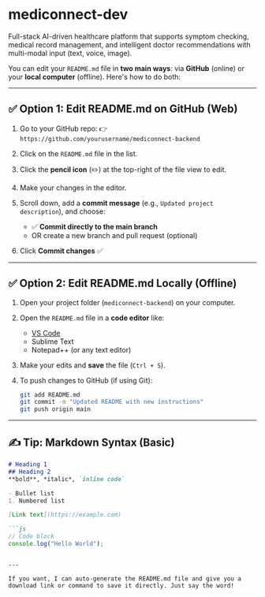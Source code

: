 # mediconnect-dev
Full-stack AI-driven healthcare platform that supports symptom checking, medical record management, and intelligent doctor recommendations with multi-modal input (text, voice, image).

You can edit your `README.md` file in **two main ways**: via **GitHub** (online) or your **local computer** (offline). Here's how to do both:

---

## ✅ **Option 1: Edit README.md on GitHub (Web)**

1. Go to your GitHub repo:
   👉 `https://github.com/yourusername/mediconnect-backend`

2. Click on the `README.md` file in the list.

3. Click the **pencil icon** (✏️) at the top-right of the file view to edit.

4. Make your changes in the editor.

5. Scroll down, add a **commit message** (e.g., `Updated project description`), and choose:

   * ✅ **Commit directly to the main branch**
   * OR create a new branch and pull request (optional)

6. Click **Commit changes** ✅

---

## ✅ **Option 2: Edit README.md Locally (Offline)**

1. Open your project folder (`mediconnect-backend`) on your computer.

2. Open the `README.md` file in a **code editor** like:

   * [VS Code](https://code.visualstudio.com/)
   * Sublime Text
   * Notepad++
     (or any text editor)

3. Make your edits and **save** the file (`Ctrl + S`).

4. To push changes to GitHub (if using Git):

   ```bash
   git add README.md
   git commit -m "Updated README with new instructions"
   git push origin main
   ```

---

## ✍️ Tip: Markdown Syntax (Basic)

````markdown
# Heading 1
## Heading 2
**bold**, *italic*, `inline code`

- Bullet list
1. Numbered list

[Link text](https://example.com)

```js
// Code block
console.log("Hello World");
````

```

---

If you want, I can auto-generate the README.md file and give you a download link or command to save it directly. Just say the word!
```

